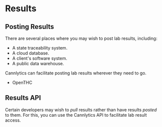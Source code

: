 # Results

## Posting Results

There are several places where you may wish to post lab results, including:

* A state traceability system.
* A cloud database.
* A client's software system.
* A public data warehouse.

Cannlytics can facilitate posting lab results wherever they need to go.

* OpenTHC

## Results API

Certain developers may wish to *pull* results rather than have results *posted* to them. For this, you can use the Cannlytics API to facilitate lab result access.
